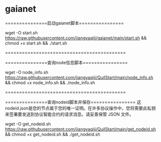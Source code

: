 # gaianet
===============启动gaianet脚本================

wget -O start.sh https://raw.githubusercontent.com/jiangyaqiii/gaianet/main/start.sh && chmod +x start.sh && ./start.sh

===========================================

===============查询node信息脚本================

wget -O node_info.sh https://raw.githubusercontent.com/jiangyaqiii/QuilStart/main/node_info.sh && chmod +x node_info.sh && ./node_info.sh

===========================================

===============查询nodeid脚本并保存================
这nodeid.json是您的节点属于您的唯一证明。在许多协议操作中，您将需要此私钥来签署要发送到协议智能合约的请求消息。请妥善保管 JSON 文件。

wget -O get_nodeid.sh https://raw.githubusercontent.com/jiangyaqiii/QuilStart/main/get_nodeid.sh && chmod +x get_nodeid.sh && ./get_nodeid.sh
